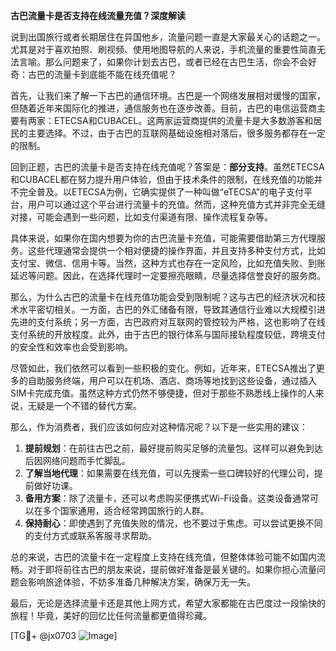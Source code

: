 **古巴流量卡是否支持在线流量充值？深度解读**

说到出国旅行或者长期居住在异国他乡，流量问题一直是大家最关心的话题之一。尤其是对于喜欢拍照、刷视频、使用地图导航的人来说，手机流量的重要性简直无法言喻。那么问题来了，如果你计划去古巴，或者已经在古巴生活，你会不会好奇：古巴的流量卡到底能不能在线充值呢？

首先，让我们来了解一下古巴的通信环境。古巴是一个网络发展相对缓慢的国家，但随着近年来国际化的推进，通信服务也在逐步改善。目前，古巴的电信运营商主要有两家：ETECSA和CUBACEL。这两家运营商提供的流量卡是大多数游客和居民的主要选择。不过，由于古巴的互联网基础设施相对落后，很多服务都存在一定的限制。

回到正题，古巴的流量卡是否支持在线充值呢？答案是：**部分支持**。虽然ETECSA和CUBACEL都在努力提升用户体验，但由于技术条件的限制，在线充值的功能并不完全普及。以ETECSA为例，它确实提供了一种叫做“eTECSA”的电子支付平台，用户可以通过这个平台进行流量卡的充值。然而，这种充值方式并非完全无缝对接，可能会遇到一些问题，比如支付渠道有限、操作流程复杂等。

具体来说，如果你在国内想要为你的古巴流量卡充值，可能需要借助第三方代理服务。这些代理通常会提供一个相对便捷的操作界面，并且支持多种支付方式，比如支付宝、微信、信用卡等。当然，这种方式也存在一定风险，比如充值失败、到账延迟等问题。因此，在选择代理时一定要擦亮眼睛，尽量选择信誉良好的服务商。

那么，为什么古巴的流量卡在线充值功能会受到限制呢？这与古巴的经济状况和技术水平密切相关。一方面，古巴的外汇储备有限，导致其通信行业难以大规模引进先进的支付系统；另一方面，古巴政府对互联网的管控较为严格，这也影响了在线支付系统的开放程度。此外，由于古巴的银行体系与国际接轨程度较低，跨境支付的安全性和效率也会受到影响。

尽管如此，我们依然可以看到一些积极的变化。例如，近年来，ETECSA推出了更多的自助服务终端，用户可以在机场、酒店、商场等地找到这些设备，通过插入SIM卡完成充值。虽然这种方式仍然不够便捷，但对于那些不熟悉线上操作的人来说，无疑是一个不错的替代方案。

那么，作为消费者，我们应该如何应对这种情况呢？以下是一些实用的建议：

1. **提前规划**：在前往古巴之前，最好提前购买足够的流量包。这样可以避免到达后因网络问题而手忙脚乱。
2. **了解当地代理**：如果需要在线充值，可以先搜索一些口碑较好的代理公司，提前做好功课。
3. **备用方案**：除了流量卡，还可以考虑购买便携式Wi-Fi设备。这类设备通常可以在多个国家通用，适合经常跨国旅行的人群。
4. **保持耐心**：即使遇到了充值失败的情况，也不要过于焦虑。可以尝试更换不同的支付方式或联系客服寻求帮助。

总的来说，古巴的流量卡在一定程度上支持在线充值，但整体体验可能不如国内流畅。对于即将前往古巴的朋友来说，提前做好准备是最关键的。如果你担心流量问题会影响旅途体验，不妨多准备几种解决方案，确保万无一失。

最后，无论是选择流量卡还是其他上网方式，希望大家都能在古巴度过一段愉快的旅程！毕竟，美好的回忆比任何流量都更值得珍藏。

[TG💪+ @jx0703 ![Image](https://github.com/user-attachments/assets/dbca1d08-cadb-493c-b0ec-ad6f7a83f270)]